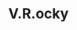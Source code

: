 ---
pid: ch709
title: V.R.ocky
location_transcription: Art Museum
coordinates: "[-75.180777768825, 39.965543224621]"
zipcode: '19130'
gen_neighborhood: North Philadelphia
neighborhood: Art Museum,Francisville
outside_phl: 
age: '25'
age_range: 20-29
instagram: 
image_file_name: ch_709.jpg
proposal_transcription: |-
  - Promotes health
  - Not necessarily a center of art, but a workout mecca
  - The juxtaposition of the Rocky statue is in prime location for a health initiative/public statement about exercise or healthy lifestyles via a V.R. experience like boxing
topic: Health,Sports
topic_summary: 0, 0
type: Digital
keywords_other: health, virtual reality
credit: Zach W
image_labels: 
twitter: off_ze_wall
facebook: 
permalink: "/monuments/ch709/"
layout: item-page
---